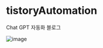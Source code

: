 # tistoryAutomation
Chat GPT 자동화 블로그

![image](https://user-images.githubusercontent.com/121251705/223440536-e48500aa-4bae-4924-a4c9-a47439201b8a.png)

